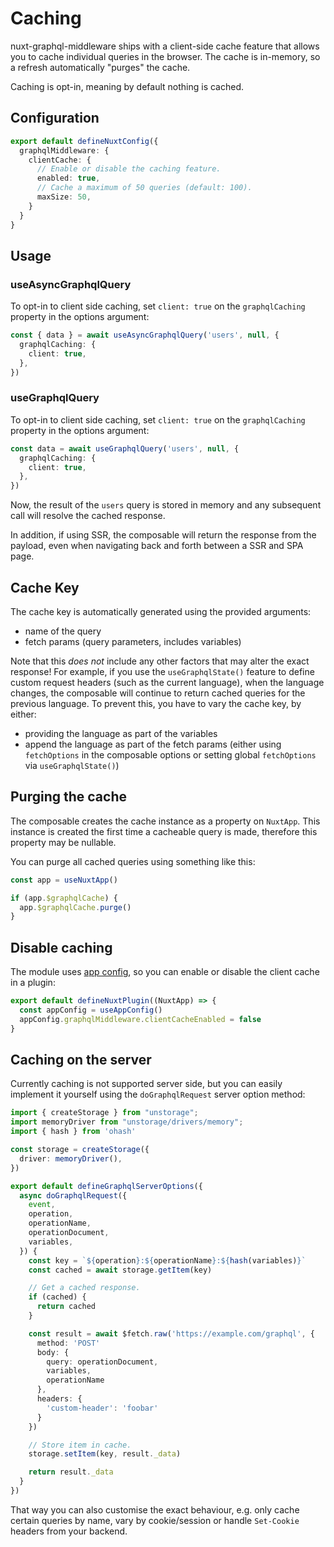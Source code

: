 # Caching

nuxt-graphql-middleware ships with a client-side cache feature that allows you
to cache individual queries in the browser. The cache is in-memory, so a refresh
automatically "purges" the cache.

Caching is opt-in, meaning by default nothing is cached.

## Configuration

```typescript
export default defineNuxtConfig({
  graphqlMiddleware: {
    clientCache: {
      // Enable or disable the caching feature.
      enabled: true,
      // Cache a maximum of 50 queries (default: 100).
      maxSize: 50,
    }
  }
}
```

## Usage

### useAsyncGraphqlQuery

To opt-in to client side caching, set `client: true` on the `graphqlCaching`
property in the options argument:

```typescript
const { data } = await useAsyncGraphqlQuery('users', null, {
  graphqlCaching: {
    client: true,
  },
})
```

### useGraphqlQuery

To opt-in to client side caching, set `client: true` on the `graphqlCaching`
property in the options argument:

```typescript
const data = await useGraphqlQuery('users', null, {
  graphqlCaching: {
    client: true,
  },
})
```

Now, the result of the `users` query is stored in memory and any subsequent call
will resolve the cached response.

In addition, if using SSR, the composable will return the response from the
payload, even when navigating back and forth between a SSR and SPA page.

## Cache Key

The cache key is automatically generated using the provided arguments:

- name of the query
- fetch params (query parameters, includes variables)

Note that this _does not_ include any other factors that may alter the exact
response! For example, if you use the `useGraphqlState()` feature to define
custom request headers (such as the current language), when the language
changes, the composable will continue to return cached queries for the previous
language. To prevent this, you have to vary the cache key, by either:

- providing the language as part of the variables
- append the language as part of the fetch params (either using `fetchOptions`
  in the composable options or setting global `fetchOptions` via
  `useGraphqlState()`)

## Purging the cache

The composable creates the cache instance as a property on `NuxtApp`. This
instance is created the first time a cacheable query is made, therefore this
property may be nullable.

You can purge all cached queries using something like this:

```typescript
const app = useNuxtApp()

if (app.$graphqlCache) {
  app.$graphqlCache.purge()
}
```

## Disable caching

The module uses
[app config](https://nuxt.com/docs/guide/directory-structure/app-config), so you
can enable or disable the client cache in a plugin:

```typescript
export default defineNuxtPlugin((NuxtApp) => {
  const appConfig = useAppConfig()
  appConfig.graphqlMiddleware.clientCacheEnabled = false
}
```

## Caching on the server

Currently caching is not supported server side, but you can easily implement it
yourself using the `doGraphqlRequest` server option method:

```typescript
import { createStorage } from "unstorage";
import memoryDriver from "unstorage/drivers/memory";
import { hash } from 'ohash'

const storage = createStorage({
  driver: memoryDriver(),
})

export default defineGraphqlServerOptions({
  async doGraphqlRequest({
    event,
    operation,
    operationName,
    operationDocument,
    variables,
  }) {
    const key = `${operation}:${operationName}:${hash(variables)}`
    const cached = await storage.getItem(key)

    // Get a cached response.
    if (cached) {
      return cached
    }

    const result = await $fetch.raw('https://example.com/graphql', {
      method: 'POST'
      body: {
        query: operationDocument,
        variables,
        operationName
      },
      headers: {
        'custom-header': 'foobar'
      }
    })

    // Store item in cache.
    storage.setItem(key, result._data)

    return result._data
  }
})
```

That way you can also customise the exact behaviour, e.g. only cache certain
queries by name, vary by cookie/session or handle `Set-Cookie` headers from your
backend.
